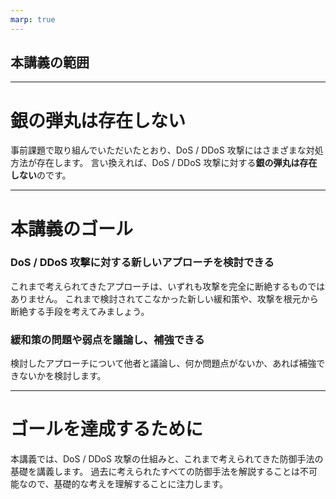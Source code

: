 ```yaml
---
marp: true
---
```


## 本講義の範囲

---

# 銀の弾丸は存在しない

事前課題で取り組んでいただいたとおり、DoS / DDoS 攻撃にはさまざまな対処方法が存在します。
言い換えれば、DoS / DDoS 攻撃に対する**銀の弾丸は存在しない**のです。

---

# 本講義のゴール

### DoS / DDoS 攻撃に対する新しいアプローチを検討できる

これまで考えられてきたアプローチは、いずれも攻撃を完全に断絶するものではありません。
これまで検討されてこなかった新しい緩和策や、攻撃を根元から断絶する手段を考えてみましょう。

### 緩和策の問題や弱点を議論し、補強できる

検討したアプローチについて他者と議論し、何か問題点がないか、あれば補強できないかを検討します。

---

# ゴールを達成するために

本講義では、DoS / DDoS 攻撃の仕組みと、これまで考えられてきた防御手法の基礎を講義します。
過去に考えられたすべての防御手法を解説することは不可能なので、基礎的な考えを理解することに注力します。
